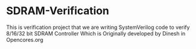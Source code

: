 # SDRAM-Verification
This is verification project that we are writing SystemVerilog code to verify 8/16/32 bit SDRAM Controller Which is Originally developed by Dinesh in Opencores.org
